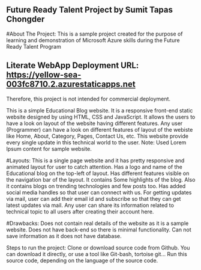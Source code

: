## Future Ready Talent Project by Sumit Tapas Chongder

#About The Project:
 This is a sample project created for the purpose of learning and demonstration of Microsoft Azure skills during the Future Ready Talent Program
 
## Literate WebApp Deployment URL: https://yellow-sea-003fc8710.2.azurestaticapps.net 

Therefore, this project is not intended for commercial deployment.

This is a simple Educational Blog website. It is a responsive front-end static website designed by using HTML, CSS and JavaScript. It allows the users to have a look on layout of the website having different features. Any user (Programmer) can have a look on different features of layout of the webiste like Home, About, Category, Pages, Contact Us, etc.
This website provide every single update in this technical world to the user.
Note: Used Lorem Ipsum content for sample website.

#Layouts:
 This is a single page website and it has pretty responsive and animated layout for user to catch attention.
Has a logo and name of the Educational blog on the top-left of layout.
Has different features visible on the navigation bar of the layout.
It contains Some highlights of the blog.
Also it contains blogs on trending technologies and few posts too.
Has added social media handles so that user can connect with us.
For getting updates via mail, user can add their email id and subscribe so that they can get latest updates via mail.
Any user can share its information related to technical topic to all users after creating their account here.

#Drawbacks:
 Does not contain real details of the website as it is a sample website.
Does not have back-end so there is minimal functionality.
Can not save information as it does not have database.


Steps to run the project:
 Clone or download source code from Github.
You can download it directly, or use a tool like Git-bash, tortoise git...
Run this source code, depending on the language of the source code.
